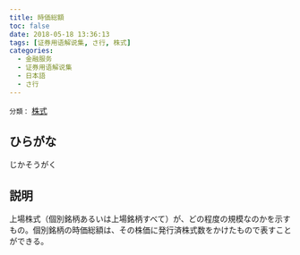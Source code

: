 ```yaml
---
title: 時価総額
toc: false
date: 2018-05-18 13:36:13
tags: [证券用语解说集, さ行, 株式]
categories:
  - 金融服务
  - 证券用语解说集
  - 日本語
  - さ行
---
```


`分類：` [株式](/tags/株式/)

## ひらがな

じかそうがく

## 説明

上場株式（個別銘柄あるいは上場銘柄すべて）が、どの程度の規模なのかを示すもの。個別銘柄の時価総額は、その株価に発行済株式数をかけたもので表すことができる。
